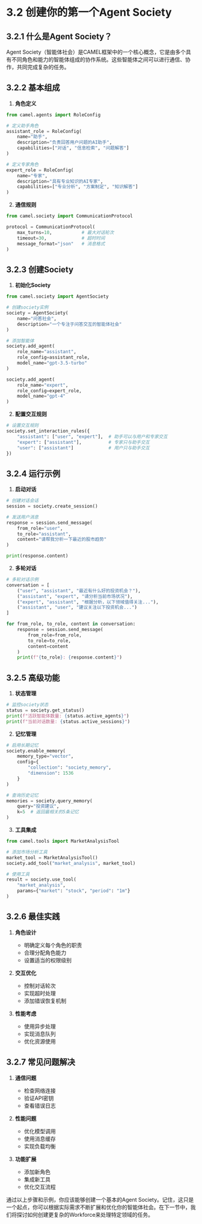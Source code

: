 # 3.2 创建你的第一个Agent Society

## 3.2.1 什么是Agent Society？

Agent Society（智能体社会）是CAMEL框架中的一个核心概念，它是由多个具有不同角色和能力的智能体组成的协作系统。这些智能体之间可以进行通信、协作，共同完成复杂的任务。

## 3.2.2 基本组成

1. **角色定义**
```python
from camel.agents import RoleConfig

# 定义助手角色
assistant_role = RoleConfig(
    name="助手",
    description="负责回答用户问题的AI助手",
    capabilities=["对话", "信息检索", "问题解答"]
)

# 定义专家角色
expert_role = RoleConfig(
    name="专家",
    description="具有专业知识的AI专家",
    capabilities=["专业分析", "方案制定", "知识解答"]
)
```

2. **通信规则**
```python
from camel.society import CommunicationProtocol

protocol = CommunicationProtocol(
    max_turns=10,           # 最大对话轮次
    timeout=30,             # 超时时间
    message_format="json"   # 消息格式
)
```

## 3.2.3 创建Society

1. **初始化Society**
```python
from camel.society import AgentSociety

# 创建society实例
society = AgentSociety(
    name="问答社会",
    description="一个专注于问答交互的智能体社会"
)

# 添加智能体
society.add_agent(
    role_name="assistant",
    role_config=assistant_role,
    model_name="gpt-3.5-turbo"
)

society.add_agent(
    role_name="expert",
    role_config=expert_role,
    model_name="gpt-4"
)
```

2. **配置交互规则**
```python
# 设置交互规则
society.set_interaction_rules({
    "assistant": ["user", "expert"],  # 助手可以与用户和专家交互
    "expert": ["assistant"],          # 专家只与助手交互
    "user": ["assistant"]             # 用户只与助手交互
})
```

## 3.2.4 运行示例

1. **启动对话**
```python
# 创建对话会话
session = society.create_session()

# 发送用户消息
response = session.send_message(
    from_role="user",
    to_role="assistant",
    content="请帮我分析一下最近的股市趋势"
)

print(response.content)
```

2. **多轮对话**
```python
# 多轮对话示例
conversation = [
    ("user", "assistant", "最近有什么好的投资机会？"),
    ("assistant", "expert", "请分析当前市场状况"),
    ("expert", "assistant", "根据分析，以下领域值得关注..."),
    ("assistant", "user", "建议关注以下投资机会...")
]

for from_role, to_role, content in conversation:
    response = session.send_message(
        from_role=from_role,
        to_role=to_role,
        content=content
    )
    print(f"{to_role}: {response.content}")
```

## 3.2.5 高级功能

1. **状态管理**
```python
# 监控society状态
status = society.get_status()
print(f"活跃智能体数量: {status.active_agents}")
print(f"当前对话数量: {status.active_sessions}")
```

2. **记忆管理**
```python
# 启用长期记忆
society.enable_memory(
    memory_type="vector",
    config={
        "collection": "society_memory",
        "dimension": 1536
    }
)

# 查询历史记忆
memories = society.query_memory(
    query="投资建议",
    k=5  # 返回最相关的5条记忆
)
```

3. **工具集成**
```python
from camel.tools import MarketAnalysisTool

# 添加市场分析工具
market_tool = MarketAnalysisTool()
society.add_tool("market_analysis", market_tool)

# 使用工具
result = society.use_tool(
    "market_analysis",
    params={"market": "stock", "period": "1m"}
)
```

## 3.2.6 最佳实践

1. **角色设计**
   - 明确定义每个角色的职责
   - 合理分配角色能力
   - 设置适当的权限级别

2. **交互优化**
   - 控制对话轮次
   - 实现超时处理
   - 添加错误恢复机制

3. **性能考虑**
   - 使用异步处理
   - 实现消息队列
   - 优化资源使用

## 3.2.7 常见问题解决

1. **通信问题**
   - 检查网络连接
   - 验证API密钥
   - 查看错误日志

2. **性能问题**
   - 优化模型调用
   - 使用消息缓存
   - 实现负载均衡

3. **功能扩展**
   - 添加新角色
   - 集成新工具
   - 优化交互流程

通过以上步骤和示例，你应该能够创建一个基本的Agent Society。记住，这只是一个起点，你可以根据实际需求不断扩展和优化你的智能体社会。在下一节中，我们将探讨如何创建更复杂的Workforce来处理特定领域的任务。 
